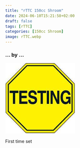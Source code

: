 ```yaml
---
title: "rTTC 150cc Shroom"
date: 2024-06-10T15:21:58+02:00
draft: false
tags: [rTTC]
categories: [150cc Shroom]
image: rTTC.webp
---
```

### ... by ...
![Nothing there](testing.jpg)

First time set